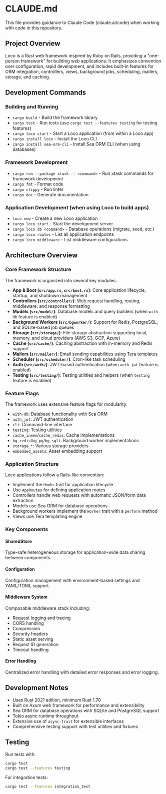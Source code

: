 # CLAUDE.md

This file provides guidance to Claude Code (claude.ai/code) when working with code in this repository.

## Project Overview

Loco is a Rust web framework inspired by Ruby on Rails, providing a "one-person framework" for building web applications. It emphasizes convention over configuration, rapid development, and includes built-in features for ORM integration, controllers, views, background jobs, scheduling, mailers, storage, and caching.

## Development Commands

### Building and Running
- `cargo build` - Build the framework library
- `cargo test` - Run tests (use `cargo test --features testing` for testing features)
- `cargo loco start` - Start a Loco application (from within a Loco app)
- `cargo install loco` - Install the Loco CLI
- `cargo install sea-orm-cli` - Install Sea ORM CLI (when using databases)

### Framework Development
- `cargo run --package xtask -- <command>` - Run xtask commands for framework development
- `cargo fmt` - Format code
- `cargo clippy` - Run linter
- `cargo doc` - Generate documentation

### Application Development (when using Loco to build apps)
- `loco new` - Create a new Loco application
- `cargo loco start` - Start the development server
- `cargo loco db <command>` - Database operations (migrate, seed, etc.)
- `cargo loco routes` - List all application endpoints
- `cargo loco middleware` - List middleware configurations

## Architecture Overview

### Core Framework Structure
The framework is organized into several key modules:

- **App & Boot (`src/app.rs`, `src/boot.rs`)**: Core application lifecycle, startup, and shutdown management
- **Controllers (`src/controller/`)**: Web request handling, routing, middleware, and response formatting
- **Models (`src/model/`)**: Database models and query builders (when `with-db` feature is enabled)
- **Background Workers (`src/bgworker/`)**: Support for Redis, PostgreSQL, and SQLite-based job queues
- **Storage (`src/storage/`)**: File storage abstraction supporting local, memory, and cloud providers (AWS S3, GCP, Azure)
- **Cache (`src/cache/`)**: Caching abstraction with in-memory and Redis support
- **Mailers (`src/mailer/`)**: Email sending capabilities using Tera templates
- **Scheduler (`src/scheduler/`)**: Cron-like task scheduling
- **Auth (`src/auth/`)**: JWT-based authentication (when `auth_jwt` feature is enabled)
- **Testing (`src/testing/`)**: Testing utilities and helpers (when `testing` feature is enabled)

### Feature Flags
The framework uses extensive feature flags for modularity:
- `with-db`: Database functionality with Sea ORM
- `auth_jwt`: JWT authentication
- `cli`: Command-line interface
- `testing`: Testing utilities
- `cache_inmem`/`cache_redis`: Cache implementations
- `bg_redis`/`bg_pg`/`bg_sqlt`: Background worker implementations
- `storage_*`: Various storage providers
- `embedded_assets`: Asset embedding support

### Application Structure
Loco applications follow a Rails-like convention:
- Implement the `Hooks` trait for application lifecycle
- Use `AppRoutes` for defining application routes
- Controllers handle web requests with automatic JSON/form data extraction
- Models use Sea ORM for database operations
- Background workers implement the `Worker` trait with a `perform` method
- Views use Tera templating engine

### Key Components

#### SharedStore
Type-safe heterogeneous storage for application-wide data sharing between components.

#### Configuration
Configuration management with environment-based settings and YAML/TOML support.

#### Middleware System
Composable middleware stack including:
- Request logging and tracing
- CORS handling
- Compression
- Security headers
- Static asset serving
- Request ID generation
- Timeout handling

#### Error Handling
Centralized error handling with detailed error responses and error logging.

## Development Notes

- Uses Rust 2021 edition, minimum Rust 1.70
- Built on Axum web framework for performance and extensibility
- Sea ORM for database operations with SQLite and PostgreSQL support
- Tokio async runtime throughout
- Extensive use of `async-trait` for extensible interfaces
- Comprehensive testing support with test utilities and fixtures

## Testing

Run tests with:
```bash
cargo test
cargo test --features testing
```

For integration tests:
```bash
cargo test --features integration_test
```
